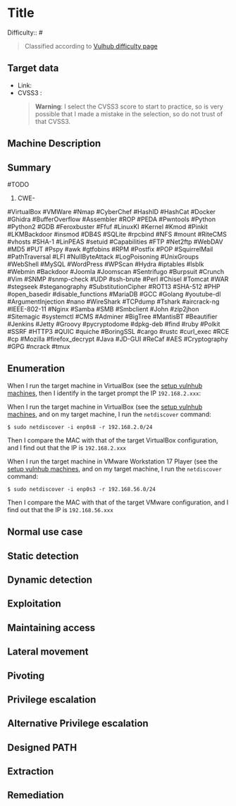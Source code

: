 # Title

Difficulty:: #
> Classified according to [Vulhub difficulty page](https://www.vulnhub.com/difficulty/)

## Target data
- Link:
- CVSS3 :
  > **Warning**: I select the CVSS3 score to start to practice, so is very possible that I made a mistake in the selection, so do not trust of that CVSS3.

## Machine Description


## Summary

#TODO

1. CWE-

#VirtualBox #VMWare #Nmap #CyberChef #HashID #HashCat #Docker #Ghidra #BufferOverflow #Assembler #ROP #PEDA #Pwntools #Python  #Python2 #GDB #Feroxbuster #Ffuf #LinuxKI #Kernel #Kmod #Pinkit #LKMBackdoor #insmod #DB4S #SQLite #rpcbind #NFS #mount #RiteCMS #vhosts #SHA-1 #LinPEAS #setuid #Capabilities #FTP #Net2ftp #WebDAV #MD5 #PUT #Pspy #awk #gtfobins #RPM #Postfix #POP #SquirrelMail #PathTraversal #LFI #NullByteAttack #LogPoisoning #UnixGroups #WebShell #MySQL #WordPress #WPScan #Hydra #iptables #lsblk #Webmin #Backdoor #Joomla #Joomscan #Sentrifugo #Burpsuit #Crunch #Vim #SNMP #snmp-check #UDP #ssh-brute #Perl #Chisel #Tomcat #WAR #stegseek #steganography #SubstitutionCipher #ROT13 #SHA-512 #PHP #open_basedir #disable_functions #MariaDB #GCC #Golang #youtube-dl #ArgumentInjection #nano #WireShark #TCPdump #Tshark #aircrack-ng #IEEE-802-11 #Nginx #Samba #SMB #Smbclient #John #zip2jhon #Sitemagic #systemctl #CMS #Adminer #BigTree #MantisBT #Beautifier #Jenkins #Jetty #Groovy #pycryptodome #dpkg-deb #find #ruby #Polkit #SSRF #HTTP3 #QUIC #quiche #BoringSSL #cargo #rustc #curl_exec #RCE #cp #Mozilla #firefox_decrypt #Java #JD-GUI #ReCaf #AES #Cryptography #GPG #ncrack #tmux

## Enumeration
When I run the target machine in VirtualBox (see the [setup vulnhub machines](../setup-vulnhub.md), then I identify in the target prompt the IP `192.168.2.xxx`:

When I run the target machine in VirtualBox (see the [setup vulnhub machines](../setup-vulnhub.md), and on my target machine, I run the `netdiscover` command:
```shell
$ sudo netdiscover -i enp0s8 -r 192.168.2.0/24
```
Then I compare the MAC with that of the target VirtualBox configuration, and I find out that the IP is `192.168.2.xxx`


When I run the target machine in VMware Workstation 17 Player (see the [setup vulnhub machines](../setup-vulnhub.md), and on my target machine, I run the `netdiscover` command:
```shell
$ sudo netdiscover -i enp0s3 -r 192.168.56.0/24
```
Then I compare the MAC with that of the target VMware configuration, and I find out that the IP is `192.168.56.xxx`

## Normal use case

## Static detection

## Dynamic detection

## Exploitation

## Maintaining access

## Lateral movement

## Pivoting

## Privilege escalation

## Alternative Privilege escalation

## Designed PATH

## Extraction

## Remediation
